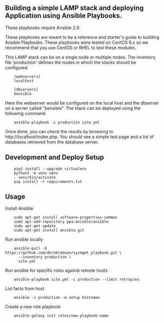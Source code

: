 Building a simple LAMP stack and deploying Application using Ansible Playbooks.
-------------------------------------------

These playbooks require Ansible 2.9.

These playbooks are meant to be a reference and starter's guide to building
Ansible Playbooks. These playbooks were tested on CentOS 6.x so we recommend
that you use CentOS or RHEL to test these modules.

This LAMP stack can be on a single node or multiple nodes. The inventory file
'production' defines the nodes in which the stacks should be configured.

        [webservers]
        localhost

        [dbservers]
        bensible

Here the webserver would be configured on the local host and the dbserver on a
server called "bensible". The stack can be deployed using the following
command:

        ansible-playbook -i production site.yml

Once done, you can check the results by browsing to http://localhost/index.php.
You should see a simple test page and a list of databases retrieved from the
database server.

Development and Deploy Setup
----------------------------

        pip3 install --upgrade virtualenv
        python3 -m venv venv
        . venv/bin/activate
        pip install -r requirements.txt

Usage
-----

Install Ansible

        sudo apt-get install software-properties-common
        sudo apt-add-repository ppa:ansible/ansible
        sudo apt-get update
        sudo apt-get install ansible git

Run ansible locally

        ansible-pull -U https://github.com/derektamsen/sysmgmt_playbook.git \
          --inventory production \
          site.yml

Run ansible for specific roles against remote hosts

        ansible-playbook site.yml -i production --limit retropies

List facts from host

        ansible -i production -m setup hostname

Create a new role playbook

        ansible-galaxy init roles/new-playbook-name
